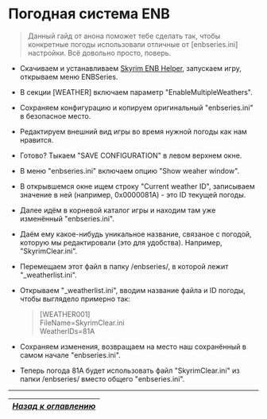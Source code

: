 # Погодная система ENB

> Данный гайд от анона поможет тебе сделать так, чтобы конкретные погоды использовали отличные от [enbseries.ini] настройки. Всё довольно просто, поверь.

+ Скачиваем и устанавливаем [Skyrim ENB Helper](http://www.dev-c.com/skyrim/enbhelper/), запускаем игру, открываем меню ENBSeries.
+ В секции [WEATHER] включаем параметр "EnableMultipleWeathers".
+ Сохраняем конфигурацию и копируем оригинальный "enbseries.ini" в безопасное место.
+ Редактируем внешний вид игры во время нужной погоды как нам нравится.
+ Готово? Тыкаем "SAVE CONFIGURATION" в левом верхнем окне.
+ В меню "enbseries.ini" включаем опцию "Show weaher window".
+ В открывшемся окне ищем строку "Current weather ID", записываем значение в ней (например, 0x0000081A) - это ID текущей погоды.
+ Далее идём в корневой каталог игры и находим там уже изменённый "enbseries.ini".
+ Даём ему какое-нибудь уникальное название, связаное с погодой, которую мы редактировали (это для удобства). Например, "SkyrimClear.ini".
+ Перемещаем этот файл в папку /enbseries/, в которой лежит "_weatherlist.ini".
+ Открываем "_weatherlist.ini", вводим название файла и ID погоды, чтобы выглядело примерно так:

    > [WEATHER001]  
    > FileName=SkyrimClear.ini  
    > WeatherIDs=81A

+ Сохраняем изменения, возвращаем на место наш сохранённый в самом начале "enbseries.ini".
+ Теперь погода 81A будет использовать файл "SkyrimClear.ini" из папки /enbseries/ вместо общего "enbseries.ini".

------

|[*Назад к оглавлению*](../01_Оглавление.md)|
|:---:|
